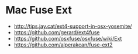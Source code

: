 # Mac Fuse Ext

* <http://tips.jay.cat/ext4-support-in-osx-yosemite/>
* <https://github.com/gerard/ext4fuse>
* <https://github.com/osxfuse/osxfuse/wiki/Ext>
* <https://github.com/alperakcan/fuse-ext2>